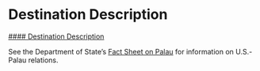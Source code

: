 # Destination Description

[#### Destination Description](javascript:void(0); "Destination Description")

See the Department of State’s [Fact Sheet on Palau](https://www.state.gov/u-s-relations-with-palau/) for information on U.S.-Palau relations.